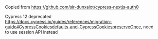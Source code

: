 Copied from https://github.com/sir-dunxalot/cypress-nextjs-auth0

Cypress 12 deprecated https://docs.cypress.io/guides/references/migration-guide#CypressCookiesdefaults-and-CypressCookiespreserveOnce, need to use session API instead
